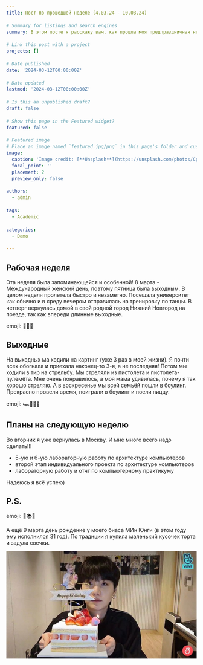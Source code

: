 ```yaml
---
title: Пост по прошедшей неделе (4.03.24 - 10.03.24)

# Summary for listings and search engines
summary: В этом посте я расскажу вам, как прошла моя предпраздничная неделя

# Link this post with a project
projects: []

# Date published
date: '2024-03-12T00:00:00Z'

# Date updated
lastmod: '2024-03-12T00:00:00Z'

# Is this an unpublished draft?
draft: false

# Show this page in the Featured widget?
featured: false

# Featured image
# Place an image named `featured.jpg/png` in this page's folder and customize its options here.
image:
  caption: 'Image credit: [**Unsplash**](https://unsplash.com/photos/CpkOjOcXdUY)'
  focal_point: ''
  placement: 2
  preview_only: false

authors:
  - admin

tags:
  - Academic

categories:
  - Demo

---
```


## Рабочая неделя

Эта неделя была запоминающейся и особенной! 8 марта - Международный женский день, поэтому пятница была выходным. В целом неделя пролетела быстро и незаметно. Посещала университет как обычно и в среду вечером отправилась на тренировку по танцы. В четверг вернулась домой в свой родной город Нижний Новгород на поезде, так как впереди длинные выходные.

emoji: 🌸🚂💃

## Выходные

На выходных ма ходили на картинг (уже 3 раз в моей жизни). Я почти всех обогнала и приехала наконец-то 3-я, а не последняя! Потом мы ходили в тир на стрельбу. Мы стреляли из пистолета и пистолета-пулемёта. Мне очень понравилось, а моя мама удивилась, почему я так хорошо стреляю. А в воскресенье мы всей семьёй пошли в боулинг. Прекрасно провели время, поиграли в боулинг и поели пиццу.

emoji: 🏎️🔫🎳🍕

## Планы на следующую неделю

Во вторник я уже вернулась в Москву. И мне много всего надо сделать!!!
- 5-ую и 6-ую лабораторную работу по архитектуре компьютеров
- второй этап индивидуального проекта по архитектуре компьютеров
- лабораторную работу и отчт по компьютерному практикуму

Надеюсь я всё успею)

## P.S.

emoji: 🌆📚✨

А ещё 9 марта день рождение у моего биаса МИн Юнги (в этом году ему исполнился 31 год). По традиции я купила маленький кусочек торта и задула свечки.

![Др Юнги](юнги.jpg)
